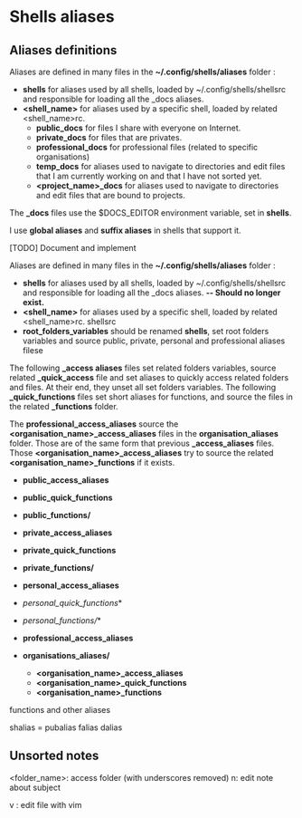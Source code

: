 # Shells aliases

## Aliases definitions

Aliases are defined in many files in the **~/.config/shells/aliases** folder :
  - **shells** for aliases used by all shells, loaded by ~/.config/shells/shellsrc and responsible for loading all the _docs aliases.
  - **<shell_name>** for aliases used by a specific shell, loaded by related <shell_name>rc.
    - **public_docs** for files I share with everyone on Internet.
    - **private_docs** for files that are privates.
    - **professional_docs** for professional files (related to specific organisations)
    - **temp_docs** for aliases used to navigate to directories and edit files that I am currently working on and that I have not sorted yet.
    - **<project_name>_docs** for aliases used to navigate to directories and edit files that are bound to projects.
  
The **_docs** files use the $DOCS_EDITOR environment variable, set in **shells**.

I use **global aliases** and **suffix aliases** in shells that support it.

[TODO] Document and implement

Aliases are defined in many files in the **~/.config/shells/aliases** folder :
  - **shells** for aliases used by all shells, loaded by ~/.config/shells/shellsrc and responsible for loading all the _docs aliases. **-- Should no longer exist.**
  - **<shell_name>** for aliases used by a specific shell, loaded by related <shell_name>rc.
shellsrc
  - **root_folders_variables** should be renamed **shells**, set root folders variables and source public, private, personal and professional aliases filese

The following **<name>_access aliases** files set related folders variables, source related **<name>_quick_access** file and set aliases to quickly access related folders and files. At their end, they unset all set folders variables.
The following **<name>_quick_functions** files set short aliases for functions, and source the files in the related **<name>_functions** folder.

The **professional_access_aliases** source the **<organisation_name>_access_aliases** files in the **organisation_aliases** folder. Those are of the same form that previous **_access_aliases** files. Those **<organisation_name>_access_aliases** try to source the related **<organisation_name>_functions** if it exists. 

  - **public_access_aliases**
  - **public_quick_functions**
  - **public_functions/**
  - **private_access_aliases**
  - **private_quick_functions**
  - **private_functions/**
  - **personal_access_aliases**
  - *personal_quick_functions**
  - *personal_functions/**


  - **professional_access_aliases**
  - **organisations_aliases/**
    - **<organisation_name>_access_aliases**
    - **<organisation_name>_quick_functions**
    - **<organisation_name>_functions**
      

  functions and other aliases
    
shalias = pubalias
<name>falias
<name>dalias


## Unsorted notes

<folder_name>: access folder (with underscores removed)
n<subject>: edit note about subject


v <file>: edit file with vim
